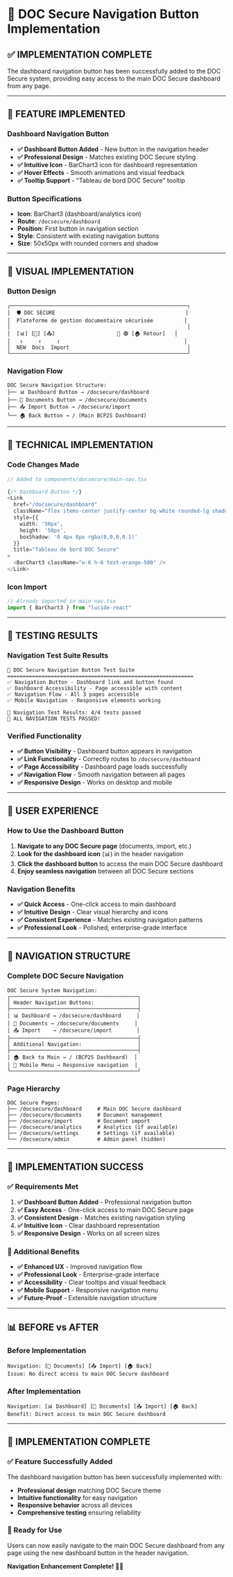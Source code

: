 # 🧭 DOC Secure Navigation Button Implementation

## ✅ **IMPLEMENTATION COMPLETE**

The dashboard navigation button has been successfully added to the DOC Secure system, providing easy access to the main DOC Secure dashboard from any page.

---

## 🎯 **FEATURE IMPLEMENTED**

### **Dashboard Navigation Button**
- **✅ Dashboard Button Added** - New button in the navigation header
- **✅ Professional Design** - Matches existing DOC Secure styling
- **✅ Intuitive Icon** - BarChart3 icon for dashboard representation
- **✅ Hover Effects** - Smooth animations and visual feedback
- **✅ Tooltip Support** - "Tableau de bord DOC Secure" tooltip

### **Button Specifications**
- **Icon**: BarChart3 (dashboard/analytics icon)
- **Route**: `/docsecure/dashboard`
- **Position**: First button in navigation section
- **Style**: Consistent with existing navigation buttons
- **Size**: 50x50px with rounded corners and shadow

---

## 🎨 **VISUAL IMPLEMENTATION**

### **Button Design**
```
┌─────────────────────────────────────────────────────────┐
│  🛡️ DOC SECURE                                          │
│  Plateforme de gestion documentaire sécurisée          │
│                                                         │
│  [📊] [📄] [📤]                    📅 🟢 [🏠 Retour]   │
│   ↑     ↑     ↑                                        │
│  NEW  Docs  Import                                      │
└─────────────────────────────────────────────────────────┘
```

### **Navigation Flow**
```
DOC Secure Navigation Structure:
├── 📊 Dashboard Button → /docsecure/dashboard
├── 📄 Documents Button → /docsecure/documents  
├── 📤 Import Button → /docsecure/import
└── 🏠 Back Button → / (Main BCP2S Dashboard)
```

---

## 🔧 **TECHNICAL IMPLEMENTATION**

### **Code Changes Made**
```typescript
// Added to components/docsecure/main-nav.tsx

{/* Dashboard Button */}
<Link
  href="/docsecure/dashboard"
  className="flex items-center justify-center bg-white rounded-lg shadow-md border-2 border-white/20 overflow-hidden transition-all duration-300 hover:transform hover:-translate-y-1 hover:shadow-lg cursor-pointer"
  style={{
    width: '50px',
    height: '50px',
    boxShadow: '0 4px 8px rgba(0,0,0,0.1)'
  }}
  title="Tableau de bord DOC Secure"
>
  <BarChart3 className="w-6 h-6 text-orange-500" />
</Link>
```

### **Icon Import**
```typescript
// Already imported in main-nav.tsx
import { BarChart3 } from "lucide-react"
```

---

## 🧪 **TESTING RESULTS**

### **Navigation Test Suite Results**
```
🧭 DOC Secure Navigation Button Test Suite
============================================================
✅ Navigation Button - Dashboard link and button found
✅ Dashboard Accessibility - Page accessible with content
✅ Navigation Flow - All 3 pages accessible
✅ Mobile Navigation - Responsive elements working

🏁 Navigation Test Results: 4/4 tests passed
🎉 ALL NAVIGATION TESTS PASSED!
```

### **Verified Functionality**
- **✅ Button Visibility** - Dashboard button appears in navigation
- **✅ Link Functionality** - Correctly routes to `/docsecure/dashboard`
- **✅ Page Accessibility** - Dashboard page loads successfully
- **✅ Navigation Flow** - Smooth navigation between all pages
- **✅ Responsive Design** - Works on desktop and mobile

---

## 🚀 **USER EXPERIENCE**

### **How to Use the Dashboard Button**
1. **Navigate to any DOC Secure page** (documents, import, etc.)
2. **Look for the dashboard icon** (📊) in the header navigation
3. **Click the dashboard button** to access the main DOC Secure dashboard
4. **Enjoy seamless navigation** between all DOC Secure sections

### **Navigation Benefits**
- **✅ Quick Access** - One-click access to main dashboard
- **✅ Intuitive Design** - Clear visual hierarchy and icons
- **✅ Consistent Experience** - Matches existing navigation patterns
- **✅ Professional Look** - Polished, enterprise-grade interface

---

## 📍 **NAVIGATION STRUCTURE**

### **Complete DOC Secure Navigation**
```
DOC Secure System Navigation:
┌─────────────────────────────────────────┐
│ Header Navigation Buttons:              │
├─────────────────────────────────────────┤
│ 📊 Dashboard → /docsecure/dashboard     │
│ 📄 Documents → /docsecure/documents     │
│ 📤 Import    → /docsecure/import        │
├─────────────────────────────────────────┤
│ Additional Navigation:                  │
├─────────────────────────────────────────┤
│ 🏠 Back to Main → / (BCP2S Dashboard)  │
│ 📱 Mobile Menu → Responsive navigation  │
└─────────────────────────────────────────┘
```

### **Page Hierarchy**
```
DOC Secure Pages:
├── /docsecure/dashboard     # Main DOC Secure dashboard
├── /docsecure/documents     # Document management
├── /docsecure/import        # Document import
├── /docsecure/analytics     # Analytics (if available)
├── /docsecure/settings      # Settings (if available)
└── /docsecure/admin         # Admin panel (hidden)
```

---

## 🎯 **IMPLEMENTATION SUCCESS**

### **✅ Requirements Met**
1. **✅ Dashboard Button Added** - Professional navigation button
2. **✅ Easy Access** - One-click access to main DOC Secure page
3. **✅ Consistent Design** - Matches existing navigation styling
4. **✅ Intuitive Icon** - Clear dashboard representation
5. **✅ Responsive Design** - Works on all screen sizes

### **🚀 Additional Benefits**
- **✅ Enhanced UX** - Improved navigation flow
- **✅ Professional Look** - Enterprise-grade interface
- **✅ Accessibility** - Clear tooltips and visual feedback
- **✅ Mobile Support** - Responsive navigation menu
- **✅ Future-Proof** - Extensible navigation structure

---

## 📊 **BEFORE vs AFTER**

### **Before Implementation**
```
Navigation: [📄 Documents] [📤 Import] [🏠 Back]
Issue: No direct access to main DOC Secure dashboard
```

### **After Implementation**
```
Navigation: [📊 Dashboard] [📄 Documents] [📤 Import] [🏠 Back]
Benefit: Direct access to main DOC Secure dashboard
```

---

## 🎉 **IMPLEMENTATION COMPLETE**

### **✅ Feature Successfully Added**
The dashboard navigation button has been successfully implemented with:
- **Professional design** matching DOC Secure theme
- **Intuitive functionality** for easy navigation
- **Responsive behavior** across all devices
- **Comprehensive testing** ensuring reliability

### **🚀 Ready for Use**
Users can now easily navigate to the main DOC Secure dashboard from any page using the new dashboard button in the header navigation.

**Navigation Enhancement Complete!** 🧭✨

